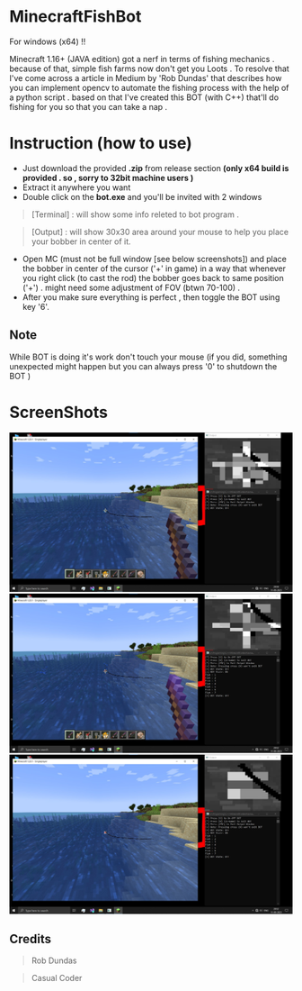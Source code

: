 # MinecraftFishBot
For windows (x64) !!

Minecraft 1.16+ (JAVA edition) got a nerf in terms of fishing mechanics . because of that, simple fish farms now don't get you Loots . To resolve that I've come across a article in Medium by 'Rob Dundas' that describes how you can implement opencv to automate the fishing process with the help of a python script . based on that I've created this BOT (with C++) that'll do fishing for you so that you can take a nap .

# Instruction (how to use)
* Just download the provided **.zip** from release section __(only x64 build is provided . so , sorry to 32bit machine users )__
* Extract it anywhere you want
* Double click on the **bot.exe** and you'll be invited with 2 windows
> [Terminal] : will show some info releted to bot program .    

> [Output] : will show 30x30 area around your mouse to help you place your bobber in center of it.
* Open MC (must not be full window [see below screenshots]) and place the bobber in center of the cursor ('+' in game) in a way that whenever you right click (to cast the rod) the bobber goes back to same position ('+') . might need some adjustment of FOV (btwn 70-100) .
* After you make sure everything is perfect , then toggle the BOT using key '6'.

## Note
While BOT is doing it's work don't touch your mouse (if you did, something unexpected might happen but you can always press '0' to shutdown the BOT )

# ScreenShots

<img src="screenshots/ex_1_fish.jpg"/>

<img src="screenshots/ex_2_fish.jpg"/>

<img src="screenshots/ex_3_fish.jpg"/>

## Credits
> Rob Dundas    

> Casual Coder
